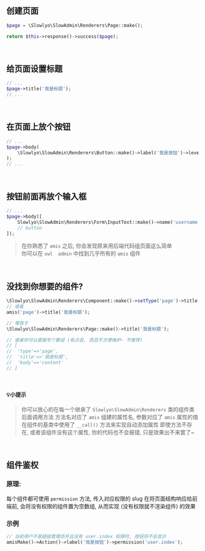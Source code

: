 ## 创建页面

```php
$page = \Slowlyo\SlowAdmin\Renderers\Page::make();

return $this->response()->success($page);
```
<br>

## 给页面设置标题

```php
// ...
$page->title('我是标题');
// ...
```
<br>

## 在页面上放个按钮

```php
// ...
$page->body(
    \Slowlyo\SlowAdmin\Renderers\Button::make()->label('我是按钮')->level('primary');
);
// ...
```
<br>

## 按钮前面再放个输入框

```php
// ...
$page->body([
	Slowlyo\SlowAdmin\Renderers\Form\InputText::make()->name('username')->label('姓名'),
	// button
]);
```

> 在你熟悉了 `amis` 之后, 你会发现原来用后端代码组页面这么简单<br> 你可以在 `owl  admin` 中找到几乎所有的 `amis` 组件

<br>

## 没找到你想要的组件?

```php
\Slowlyo\SlowAdmin\Renderers\Component::make()->setType('page')->title('我是标题');
// 或者
amis('page')->title('我是标题');

// 等效于
\Slowlyo\SlowAdmin\Renderers\Page::make()->title('我是标题');

// 或者你可以直接写个数组 (有点丑, 而且不方便维护~ 不推荐)
// [
// 	'type'=>'page',
// 	'title'=>'我是标题',
// 	'body'=>'content'
// ]
```

<br>

#### 💡小提示
> 你可以放心的在每一个继承了 `Slowlyo\SlowAdmin\Renderers` 类的组件类后面调用方法
> 方法名对应了 `amis` 组建的属性名, 参数对应了 `amis` 属性的值
> 在组件的基类中使用了 `__call()` 方法来实现自动添加属性
> 即使方法不存在, 或者该组件没有这个属性, 你的代码也不会报错, 只是效果出不来罢了~


<br>

## 组件鉴权

### 原理: 
每个组件都可使用 `permission` 方法, 传入对应权限的 slug 
在将页面结构响应给前端前, 会将没有权限的组件置为空数组, 从而实现 (没有权限就不渲染组件) 的效果

### 示例

```php
// 当前用户不是超级管理员并且没有 user.index 权限时, 按钮将不会显示
amisMake()->Action()->label('我是按钮')->permission('user.index');
```
